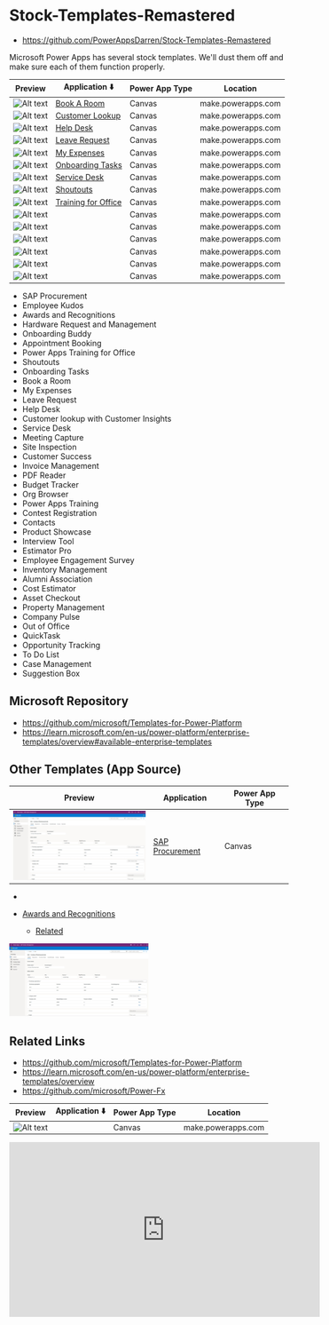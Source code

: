 # Stock-Templates-Remastered

- https://github.com/PowerAppsDarren/Stock-Templates-Remastered

Microsoft Power Apps has several stock templates. We'll dust them off and make sure each of them function properly.

| Preview | Application ⬇️ | Power App Type | Location |
|----------|----------|----------|----------|
| ![Alt text](/assets)   | [Book A Room](/App%20Templates/Book%20A%20Room/Book%20A%20Room.md)     | Canvas   | make.powerapps.com   |
| ![Alt text](/assets)   | [Customer Lookup](/App%20Templates)                                    | Canvas   | make.powerapps.com   |
| ![Alt text](/assets)   | [Help Desk](/App%20Templates)                                          | Canvas   | make.powerapps.com   |
| ![Alt text](/assets)   | [Leave Request](/App%20Templates)                                      | Canvas   | make.powerapps.com   |
| ![Alt text](/assets)   | [My Expenses](/App%20Templates)                                        | Canvas   | make.powerapps.com   |
| ![Alt text](/assets)   | [Onboarding Tasks](/App%20Templates)  | Canvas   | make.powerapps.com   |
| ![Alt text](/assets)   | [Service Desk](/App%20Templates)  | Canvas   | make.powerapps.com   |
| ![Alt text](/assets)   | [Shoutouts](/App%20Templates)  | Canvas   | make.powerapps.com   |
| ![Alt text](/assets)   | [Training for Office](/App%20Templates)  | Canvas   | make.powerapps.com   |
| ![Alt text](/assets)   | [](/App%20Templates)  | Canvas   | make.powerapps.com   |
| ![Alt text](/assets)   | [](/App%20Templates)  | Canvas   | make.powerapps.com   |
| ![Alt text](/assets)   | [](/App%20Templates)  | Canvas   | make.powerapps.com   |
| ![Alt text](/assets)   | [](/App%20Templates)  | Canvas   | make.powerapps.com   |
| ![Alt text](/assets)   | [](/App%20Templates)  | Canvas   | make.powerapps.com   |
| ![Alt text](/assets)   | [](/App%20Templates)  | Canvas   | make.powerapps.com   |

- SAP Procurement
- Employee Kudos
- Awards and Recognitions
- Hardware Request and Management
- Onboarding Buddy
- Appointment Booking
- Power Apps Training for Office
- Shoutouts
- Onboarding Tasks
- Book a Room
- My Expenses
- Leave Request
- Help Desk
- Customer lookup with Customer Insights
- Service Desk
- Meeting Capture
- Site Inspection
- Customer Success
- Invoice Management
- PDF Reader
- Budget Tracker
- Org Browser
- Power Apps Training
- Contest Registration
- Contacts
- Product Showcase
- Interview Tool
- Estimator Pro
- Employee Engagement Survey
- Inventory Management
- Alumni Association
- Cost Estimator
- Asset Checkout
- Property Management
- Company Pulse
- Out of Office
- QuickTask
- Opportunity Tracking
- To Do List
- Case Management
- Suggestion Box

## Microsoft Repository

- https://github.com/microsoft/Templates-for-Power-Platform
- https://learn.microsoft.com/en-us/power-platform/enterprise-templates/overview#available-enterprise-templates 


## Other Templates (App Source)


| Preview | Application | Power App Type |
|----------|----------|----------|
| ![Alt text](assets/SAPProcurement.png)  | [SAP Procurement](https://appsource.microsoft.com/en-us/product/dynamics-365/powerplatformtemplates.mpa-sapprocurement) | Canvas |

- 



- [Awards and Recognitions](https://appsource.microsoft.com/en-us/product/dynamics-365/powerplatformtemplates.mpa-awardsandrecognitionapp?tab=Overview)
  - [Related](https://appsource.microsoft.com/en-us/product/dynamics-365/powerplatformtemplates.mpa-awardsandrecognitioncopilot?tab=Overview)

![SAPProcurement](Assets/SAPProcurement.png)

## Related Links

- https://github.com/microsoft/Templates-for-Power-Platform
- https://learn.microsoft.com/en-us/power-platform/enterprise-templates/overview
- https://github.com/microsoft/Power-Fx



| Preview | Application ⬇️ | Power App Type | Location |
|----------|----------|----------|----------|
| ![Alt text](assets/)   | []()  | Canvas   | make.powerapps.com   |


<iframe width="560" height="315" src="https://www.youtube.com/embed/sKtLK3gqd4c?si=yvPZRz9V0j7emgSr" title="YouTube video player" frameborder="0" allow="accelerometer; autoplay; clipboard-write; encrypted-media; gyroscope; picture-in-picture; web-share" referrerpolicy="strict-origin-when-cross-origin" allowfullscreen></iframe>